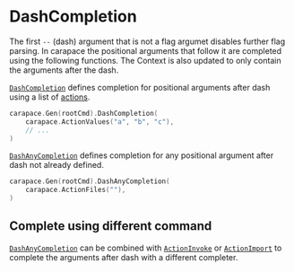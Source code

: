 # DashCompletion

The first `--` (dash) argument that is not a flag argumet disables further flag parsing.
In carapace the positional arguments that follow it are completed using the following functions.
The Context is also updated to only contain the arguments after the dash.

[`DashCompletion`] defines completion for positional arguments after dash using a list of [actions](../action.md).


```go
carapace.Gen(rootCmd).DashCompletion(
    carapace.ActionValues("a", "b", "c"),
    // ...
)
```

[`DashAnyCompletion`] defines completion for any positional argument after dash not already defined.

```go
carapace.Gen(rootCmd).DashAnyCompletion(
    carapace.ActionFiles(""),
)
```


## Complete using different command

[`DashAnyCompletion`] can be combined with [`ActionInvoke`] or [`ActionImport`] to complete the arguments after dash with a different completer.

[`ActionInvoke`]:../action/actionInvoke.md
[`ActionImport`]:../action/actionImport.md
[`DashCompletion`]:https://pkg.go.dev/github.com/rsteube/carapace#Carapace.DashCompletion
[`DashAnyCompletion`]:https://pkg.go.dev/github.com/rsteube/carapace#Carapace.DashAnyCompletion
